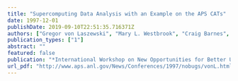 ```yaml
---
title: "Supercomputing Data Analysis with an Example on the APS CATs"
date: 1997-12-01
publishDate: 2019-09-10T22:51:35.716371Z
authors: ["Gregor von Laszewski", "Mary L. Westbrook", "Craig Barnes", "Ian Foster"]
publication_types: ["1"]
abstract: ""
featured: false
publication: "*International Workshop on New Opportunities for Better User Group Software (NOBUGS)*"
url_pdf: "http://www.aps.anl.gov/News/Conferences/1997/nobugs/vonL.html"
---
```


